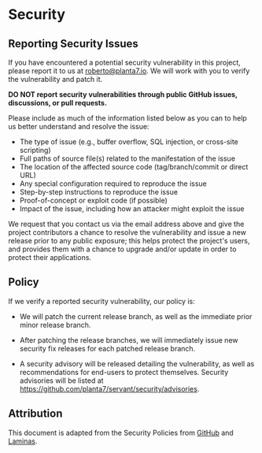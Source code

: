 # Security

## Reporting Security Issues

If you have encountered a potential security vulnerability in this project,
please report it to us at <roberto@planta7.io>. We will work with you to
verify the vulnerability and patch it.

**DO NOT report security vulnerabilities through public GitHub issues, discussions,
or pull requests.**

Please include as much of the information listed below as you can to help us better
understand and resolve the issue:

* The type of issue (e.g., buffer overflow, SQL injection, or cross-site scripting)
* Full paths of source file(s) related to the manifestation of the issue
* The location of the affected source code (tag/branch/commit or direct URL)
* Any special configuration required to reproduce the issue
* Step-by-step instructions to reproduce the issue
* Proof-of-concept or exploit code (if possible)
* Impact of the issue, including how an attacker might exploit the issue

We request that you contact us via the email address above and give the
project contributors a chance to resolve the vulnerability and issue a new
release prior to any public exposure; this helps protect the project's
users, and provides them with a chance to upgrade and/or update in order to
protect their applications.

## Policy

If we verify a reported security vulnerability, our policy is:

- We will patch the current release branch, as well as the immediate prior minor
  release branch.

- After patching the release branches, we will immediately issue new security
  fix releases for each patched release branch.

- A security advisory will be released detailing the vulnerability, as well as
  recommendations for end-users to protect themselves. Security advisories will 
  be listed at https://github.com/planta7/servant/security/advisories.

## Attribution

This document is adapted from the Security Policies from
[GitHub](https://github.com/github/platform-samples/security/policy) and
[Laminas](https://github.com/laminas/repo-template/security/policy).
